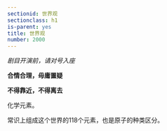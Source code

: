```yaml
---
sectionid: 世界观
sectionclass: h1
is-parent: yes
title: 世界观
number: 2000
---
```

*剧目开演前，请对号入座*

**合情合理，毋庸置疑**

**不得靠近，不得离去**

化学元素。

常识上组成这个世界的118个元素，也是原子的种类区分。
